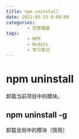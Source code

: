 ```yaml
---
title: npm uninstall
date: 2022-05-15 6:00:00
categories:
        - 包管理器
tags:
        - NPM
        - NodeJs
        - 学习笔记
---
```


# npm uninstall

卸载当前项目中的模块。

## npm uninstall -g

卸载全局中的模块（慎用）
